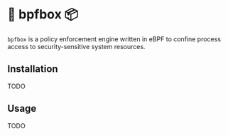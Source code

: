# 🐝 bpfbox 📦

`bpfbox` is a policy enforcement engine written in eBPF to confine process access to security-sensitive system resources.

## Installation

TODO

## Usage

TODO
